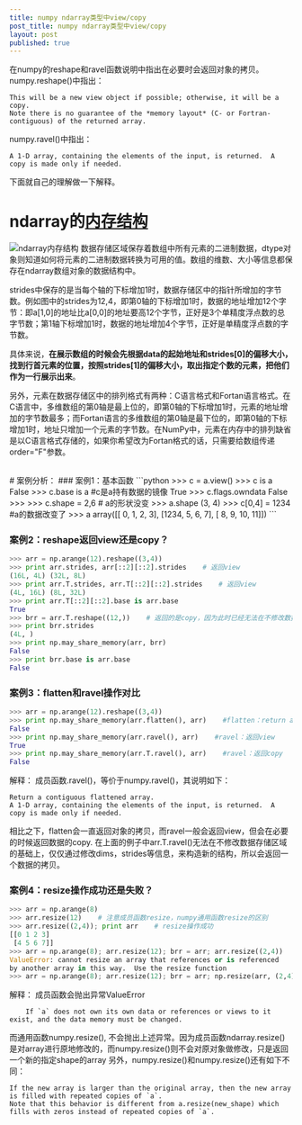 ```yaml
---
title: numpy ndarray类型中view/copy
post_title: numpy ndarray类型中view/copy
layout: post
published: true
---
```


在numpy的reshape和ravel函数说明中指出在必要时会返回对象的拷贝。
numpy.reshape()中指出：

    This will be a new view object if possible; otherwise, it will be a copy.  
    Note there is no guarantee of the *memory layout* (C- or Fortran- contiguous) of the returned array.
numpy.ravel()中指出：

    A 1-D array, containing the elements of the input, is returned.  A copy is made only if needed.
下面就自己的理解做一下解释。
</br>
# ndarray的[内存结构](http://old.sebug.net/paper/books/scipydoc/numpy_intro.html)
![ndarray内存结构](http://obn75nm65.bkt.clouddn.com/ndarry-memory.png 'numpy ndarray')
数据存储区域保存着数组中所有元素的二进制数据，dtype对象则知道如何将元素的二进制数据转换为可用的值。数组的维数、大小等信息都保存在ndarray数组对象的数据结构中。

strides中保存的是当每个轴的下标增加1时，数据存储区中的指针所增加的字节数。例如图中的strides为12,4，即第0轴的下标增加1时，数据的地址增加12个字节：即a[1,0]的地址比a[0,0]的地址要高12个字节，正好是3个单精度浮点数的总字节数；第1轴下标增加1时，数据的地址增加4个字节，正好是单精度浮点数的字节数。

具体来说，**在展示数组的时候会先根据data的起始地址和strides[0]的偏移大小，找到行首元素的位置，按照strides[1]的偏移大小，取出指定个数的元素，把他们作为一行展示出来**。

另外，元素在数据存储区中的排列格式有两种：C语言格式和Fortan语言格式。在C语言中，多维数组的第0轴是最上位的，即第0轴的下标增加1时，元素的地址增加的字节数最多；而Fortan语言的多维数组的第0轴是最下位的，即第0轴的下标增加1时，地址只增加一个元素的字节数。在NumPy中，元素在内存中的排列缺省是以C语言格式存储的，如果你希望改为Fortan格式的话，只需要给数组传递order="F"参数。

</br>
# 案例分析：
### 案例1：基本函数
```python
>>> c = a.view()  
>>> c is a  
False  
>>> c.base is a      #c是a持有数据的镜像  
True  
>>> c.flags.owndata  
False  
>>>  
>>> c.shape = 2,6    # a的形状没变  
>>> a.shape  
(3, 4)  
>>> c[0,4] = 1234        #a的数据改变了  
>>> a  
array([[   0,    1,    2,    3],  
       [1234,    5,    6,    7],  
       [   8,    9,   10,   11]])  
```

### 案例2：reshape返回view还是copy？
```python
>>> arr = np.arange(12).reshape((3,4))
>>> print arr.strides, arr[::2][::2].strides    # 返回view
(16L, 4L) (32L, 8L)
>>> print arr.T.strides, arr.T[::2][::2].strides    # 返回view
(4L, 16L) (8L, 32L)
>>> print arr.T[::2][::2].base is arr.base
True
>>> brr = arr.T.reshape((12,))    # 返回的是copy，因为此时已经无法在不修改数据存储区域的基础上，仅仅通过修改dims，strides等信息，来构造新的结构了
>>> print brr.strides
(4L, )
>>> print np.may_share_memory(arr, brr)
False
>>> print brr.base is arr.base
False
```

### 案例3：flatten和ravel操作对比
```python
>>> arr = np.arange(12).reshape((3,4))
>>> print np.may_share_memory(arr.flatten(), arr)    #flatten：return a copy of the array collapsed into one dimension
False
>>> print np.may_share_memory(arr.ravel(), arr)    #ravel：返回view
True
>>> print np.may_share_memory(arr.T.ravel(), arr)    #ravel：返回copy
False
```
解释：
成员函数.ravel()，等价于numpy.ravel()，其说明如下：

    Return a contiguous flattened array.
    A 1-D array, containing the elements of the input, is returned.  A copy is made only if needed.
相比之下，flatten会一直返回对象的拷贝，而ravel一般会返回view，但会在必要的时候返回数据的copy.
在上面的例子中arr.T.ravel()无法在不修改数据存储区域的基础上，仅仅通过修改dims，strides等信息，来构造新的结构，所以会返回一个数据的拷贝。

### 案例4：resize操作成功还是失败？
```python
>>> arr = np.arange(8)
>>> arr.resize(12)    # 注意成员函数resize，numpy通用函数resize的区别
>>> arr.resize((2,4)); print arr    # resize操作成功
[[0 1 2 3]
 [4 5 6 7]]
>>> arr = np.arange(8); arr.resize(12); brr = arr; arr.resize((2,4))    # 失败
ValueError: cannot resize an array that references or is referenced
by another array in this way.  Use the resize function
>>> arr = np.arange(8); arr.resize(12); brr = arr; np.resize(arr, (2,4))    # 成功
```
解释：
成员函数会抛出异常ValueError

        If `a` does not own its own data or references or views to it exist, and the data memory must be changed.
而通用函数numpy.resize(), 不会抛出上述异常。因为成员函数ndarray.resize()是对array进行原地修改的，而numpy.resize()则不会对原对象做修改，只是返回一个新的指定shape的array
另外，numpy.resize()和numpy.resize()还有如下不同：

    If the new array is larger than the original array, then the new array is filled with repeated copies of `a`.  
    Note that this behavior is different from a.resize(new_shape) which fills with zeros instead of repeated copies of `a`.
